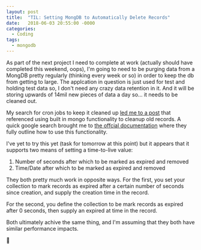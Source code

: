 ```yaml
---
layout: post
title:  "TIL: Setting MongDB to Automatically Delete Records"
date:   2018-06-03 20:55:00 -0000
categories:
  - Coding
tags:
  - mongodb
---
```

As part of the next project I need to complete at work (actually should have completed this weekend, oops), I'm going to need to be purging data from a MongDB pretty regularly (thinking every week or so) in order to keep the db from getting to large. The applcation in question is just used for test and holding test data so, I don't need any crazy data retention in it. And it will be storing upwards of 14mil new pieces of data a day so... it needs to be cleaned out.

My search for cron jobs to keep it cleaned up [led me to a post](https://forums.meteor.com/t/solved-remove-old-documents-periodically-good-way-of-doing-it/6853/4) that referenced using built in mongo functionality to cleanup old records. A quick google search brought me to [the offcial documentation](https://docs.mongodb.com/manual/tutorial/expire-data/) where they fully outline how to use this functionality.

I've yet to try this yet (task for tomorrow at this point) but it appears that it supports two means of setting a time-to-live value:
1. Number of seconds after which to be marked as expired and removed
2. Time/Date after which to be marked as expired and removed

They both pretty much work in opposite ways. For the first, you set your collection to mark records as expired after a certain number of seconds since creation, and supply the creation time in the record.

For the second, you define the collection to be mark records as expired after 0 seconds, then supply an expired at time in the record.

Both ultimately achive the same thing, and I'm assuming that they both have similar performance impacts.

💚